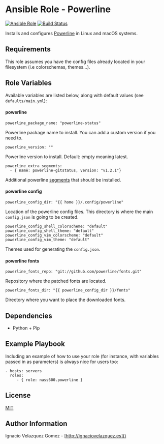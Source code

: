 # Ansible Role - Powerline

[![Ansible Role](https://img.shields.io/ansible/role/15428.svg)](https://galaxy.ansible.com/nass600/powerline/)
[![Build Status](https://travis-ci.org/nass600/ansible-role-powerline.svg?branch=master)](https://travis-ci.org/nass600/ansible-role-powerline)

Installs and configures [Powerline](http://powerline.readthedocs.io/en/master/index.html) in Linux and macOS systems.

## Requirements

This role assumes you have the config files already located in your filesystem (i.e colorschemas, themes...).

## Role Variables


Available variables are listed below, along with default values (see `defaults/main.yml`):

#### powerline


    powerline_package_name: "powerline-status"

Powerline package name to install. You can add a custom version if you need to.


    powerline_version: ""

Powerline version to install. Default: empty meaning latest.


    powerline_extra_segments:
      - { name: powerline-gitstatus, version: "v1.2.1"}

Additional powerline [segments](http://powerline.readthedocs.io/en/master/configuration/segments.html) that should be installed.


#### powerline config

    powerline_config_dir: "{{ home }}/.config/powerline"

Location of the powerline config files. This directory is where the main `config.json` is going to be created.


    powerline_config_shell_colorscheme: "default"
    powerline_config_shell_theme: "default"
    powerline_config_vim_colorscheme: "default"
    powerline_config_vim_theme: "default"

Themes used for generating the `config.json`.


#### powerline fonts

    powerline_fonts_repo: "git://github.com/powerline/fonts.git"

Repository where the patched fonts are located.

    powerline_fonts_dir: "{{ powerline_config_dir }}/fonts"

Directory where you want to place the downloaded fonts.


## Dependencies

+ Python + Pip

## Example Playbook

Including an example of how to use your role (for instance, with variables passed in as parameters) is always nice for users too:

    - hosts: servers
      roles:
         - { role: nass600.powerline }


## License

[MIT](/src/master/LICENSE)


## Author Information

Ignacio Velazquez Gomez - [http://ignaciovelazquez.es]()
